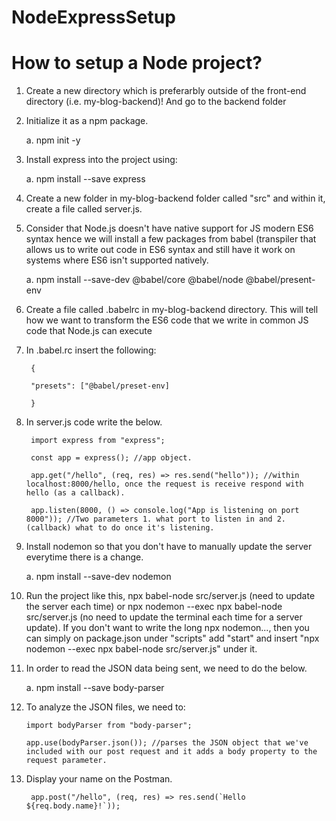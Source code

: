 # NodeExpressSetup


# How to setup a Node project?

1. Create a new directory which is preferarbly outside of the front-end directory (i.e. my-blog-backend)! And go to the backend folder

2. Initialize it as a npm package. 

    a. npm init -y
    
3. Install express into the project using:

    a. npm install --save express
    
4. Create a new folder in my-blog-backend folder called "src" and within it, create a file called server.js.

5. Consider that Node.js doesn't have native support for JS modern ES6 syntax hence we will install a few packages from babel (transpiler that allows us to write out code in ES6 syntax and still have it work on systems where ES6 isn't supported natively. 

    a. npm install --save-dev @babel/core @babel/node @babel/present-env

5. Create a file called .babelrc in my-blog-backend directory. This will tell how we want to transform the ES6 code that we write in common JS code that Node.js can execute

6. In .babel.rc insert the following:

        {
    
        "presets": ["@babel/preset-env]
    
        }

7. In server.js code write the below. 

        import express from "express"; 

        const app = express(); //app object.

        app.get("/hello", (req, res) => res.send("hello")); //within localhost:8000/hello, once the request is receive respond with hello (as a callback). 

        app.listen(8000, () => console.log("App is listening on port 8000")); //Two parameters 1. what port to listen in and 2. (callback) what to do once it's listening. 
    
8. Install nodemon so that you don't have to manually update the server everytime there is a change. 

    a. npm install --save-dev nodemon
    
8. Run the project like this, npx babel-node src/server.js (need to update the server each time) or npx nodemon --exec npx babel-node src/server.js (no need to update the terminal each time for a server update). If you don't want to write the long npx nodemon..., then you can simply on package.json under "scripts" add "start" and insert "npx nodemon --exec npx babel-node src/server.js" under it.  
    
9. In order to read the JSON data being sent, we need to do the below. 

    a. npm install --save body-parser
    
10. To analyze the JSON files, we need to:

        import bodyParser from "body-parser";
        
        app.use(bodyParser.json()); //parses the JSON object that we've included with our post request and it adds a body property to the request parameter. 
        
11. Display your name on the Postman. 

         app.post("/hello", (req, res) => res.send(`Hello ${req.body.name}!`));
         


